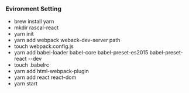 ### Evironment Setting
* brew install yarn
* mkdir rascal-react
* yarn init
* yarn add webpack weback-dev-server path
* touch webpack.config.js
* yarn add babel-loader babel-core babel-preset-es2015 babel-preset-react --dev
* touch .babelrc
* yarn add html-webpack-plugin
* yarn add react react-dom
* yarn start
